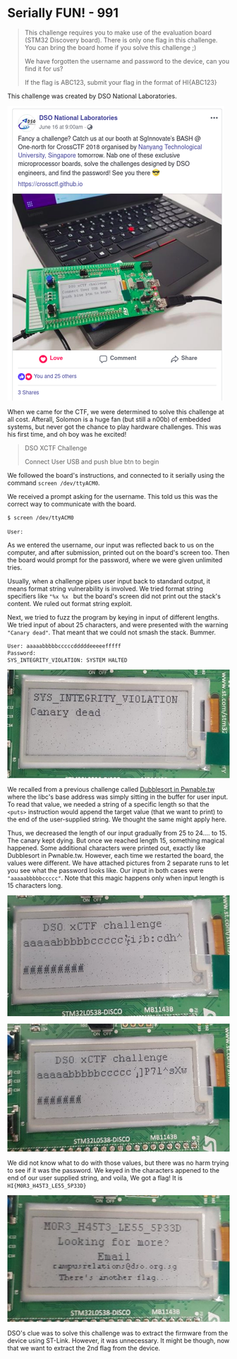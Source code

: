 # Serially FUN! - 991

> This challenge requires you to make use of the evaluation board (STM32 Discovery board). There is only one flag in this challenge. You can bring the board home if you solve this challenge ;)
>  
> We have forgotten the username and password to the device, can you find it for us?
>  
> If the flag is ABC123, submit your flag in the format of HI{ABC123}

This challenge was created by DSO National Laboratories. 

![](../../img/iot_ctf2018_serially_fun_dso_announcement.png)

When we came for the CTF, we were determined to solve this challenge at all cost. Afterall, Solomon is a huge fan (but still a n00b) of embedded systems, but never got the chance to play hardware challenges. This was his first time, and oh boy was he excited! 


> DSO XCTF Challenge
>  
> Connect User USB and push blue btn to begin

We followed the board's instructions, and connected to it serially using the command `screen /dev/ttyACM0`.

We received a prompt asking for the username. This told us this was the correct way to communicate with the board. 

```
$ screen /dev/ttyACM0

User: 
```

As we entered the username, our input was reflected back to us on the computer, and after submission, printed out on the board's screen too. Then the board would prompt for the password, where we were given unlimited tries.

Usually, when a challenge pipes user input back to standard output, it means format string vulnerability is involved. We tried format string specifiers like `"%x %x
` but the board's screen did not print out the stack's content. We ruled out format string exploit.


Next, we tried to fuzz the program by keying in input of different lengths. We tried input of about 25 characters, and were presented with the warning `"Canary dead"`. That meant that we could not smash the stack. Bummer.
```
User: aaaaabbbbbcccccdddddeeeeefffff
Password: 
SYS_INTEGRITY_VIOLATION: SYSTEM HALTED
```

![](../../img/iot_ctf2018_serially_fun_fuzzing.jpg)

We recalled from a previous challenge called [Dubblesort in Pwnable.tw](https://github.com/solomonbstoner/solomonbston3r-ctf-diary/blob/master/Others/Pwnable.tw/dubblesort%20pwnable.tw%20.md) where the libc's base address was simply sitting in the buffer for user input. To read that value, we needed a string of a specific length so that the `<puts>` instruction would append the target value (that we want to print) to the end of the user-supplied string. We thought the same might apply here.

Thus, we decreased the length of our input gradually from 25 to 24.... to 15. The canary kept dying.  But once we reached length 15, something magical happened. Some additional characters were printed out, exactly like Dubblesort in Pwnable.tw. However, each time we restarted the board, the values were different. We have attached pictures from 2 separate runs to let you see what the password looks like. Our input in both cases were `"aaaaabbbbbccccc"`. Note that this magic happens only when input length is 15 characters long. 

![](../../img/iot_ctf2018_serially_fun_1st_leak.jpg) 

![](../../img/iot_ctf2018_serially_fun_2nd_leak.jpg)

We did not know what to do with those values, but there was no harm trying to see if it was the password. We keyed in the characters appened to the end of our user supplied string, and voila, We got a flag! It is `HI{M0R3_H45T3_LE55_5P33D}`

![](../../img/iot_ctf2018_serially_fun_flag.jpg)

DSO's clue was to solve this challenge was to extract the firmware from the device using ST-Link. However, it was unnecessary. It might be though, now that we want to extract the 2nd flag from the device.
